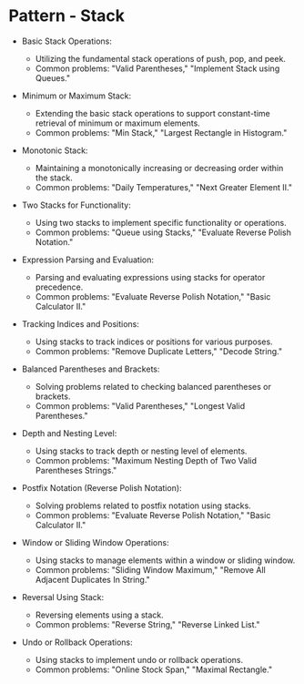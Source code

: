 # Pattern - Stack

- Basic Stack Operations:
    * Utilizing the fundamental stack operations of push, pop, and peek.
    * Common problems: "Valid Parentheses," "Implement Stack using Queues."

- Minimum or Maximum Stack:
    * Extending the basic stack operations to support constant-time retrieval of minimum or maximum elements.
    * Common problems: "Min Stack," "Largest Rectangle in Histogram."

- Monotonic Stack:
    * Maintaining a monotonically increasing or decreasing order within the stack.
    * Common problems: "Daily Temperatures," "Next Greater Element II."

- Two Stacks for Functionality:
    * Using two stacks to implement specific functionality or operations.
    * Common problems: "Queue using Stacks," "Evaluate Reverse Polish Notation."

- Expression Parsing and Evaluation:
    * Parsing and evaluating expressions using stacks for operator precedence.
    * Common problems: "Evaluate Reverse Polish Notation," "Basic Calculator II."

- Tracking Indices and Positions:
    * Using stacks to track indices or positions for various purposes.
    * Common problems: "Remove Duplicate Letters," "Decode String."

- Balanced Parentheses and Brackets:
    * Solving problems related to checking balanced parentheses or brackets.
    * Common problems: "Valid Parentheses," "Longest Valid Parentheses."

- Depth and Nesting Level:
    * Using stacks to track depth or nesting level of elements.
    * Common problems: "Maximum Nesting Depth of Two Valid Parentheses Strings."

- Postfix Notation (Reverse Polish Notation):
    * Solving problems related to postfix notation using stacks.
    * Common problems: "Evaluate Reverse Polish Notation," "Basic Calculator II."

- Window or Sliding Window Operations:
    * Using stacks to manage elements within a window or sliding window.
    * Common problems: "Sliding Window Maximum," "Remove All Adjacent Duplicates In String."

- Reversal Using Stack:
    * Reversing elements using a stack.
    * Common problems: "Reverse String," "Reverse Linked List."

- Undo or Rollback Operations:
    * Using stacks to implement undo or rollback operations.
    * Common problems: "Online Stock Span," "Maximal Rectangle."
